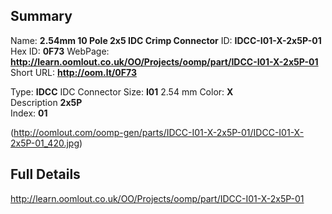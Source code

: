 

 ## Summary
Name: __2.54mm 10 Pole 2x5 IDC Crimp Connector__
ID: __IDCC-I01-X-2x5P-01__
Hex ID: __0F73__
WebPage: __http://learn.oomlout.co.uk/OO/Projects/oomp/part/IDCC-I01-X-2x5P-01__
Short URL: __http://oom.lt/0F73__

Type: __IDCC__ IDC Connector 
Size: __I01__ 2.54 mm 
Color: __X__  
Description __2x5P__  
Index: __01__


(http://oomlout.com/oomp-gen/parts/IDCC-I01-X-2x5P-01/IDCC-I01-X-2x5P-01_420.jpg)


 ## Full Details
 http://learn.oomlout.co.uk/OO/Projects/oomp/part/IDCC-I01-X-2x5P-01














